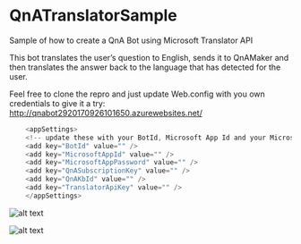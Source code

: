 # QnATranslatorSample
Sample of how to create a QnA Bot using Microsoft Translator API

This bot translates the user’s question to English, sends it to QnAMaker and then translates the answer back to the language that has detected for the user. 

Feel free to clone the repro and just update Web.config with you own credentials to give it a try:
http://qnabot2920170926101650.azurewebsites.net/


```cs
	<appSettings>
	<!-- update these with your BotId, Microsoft App Id and your Microsoft App Password-->
	<add key="BotId" value="" />
	<add key="MicrosoftAppId" value="" />
	<add key="MicrosoftAppPassword" value="" />
	<add key="QnASubscriptionKey" value="" />
	<add key="QnAKbId" value="" />
	<add key="TranslatorApiKey" value="" />
	</appSettings>
```
 
 
![alt text](http://i64.tinypic.com/10s4ro7.jpg)

![alt text](http://i68.tinypic.com/2gu9ims.jpg)
